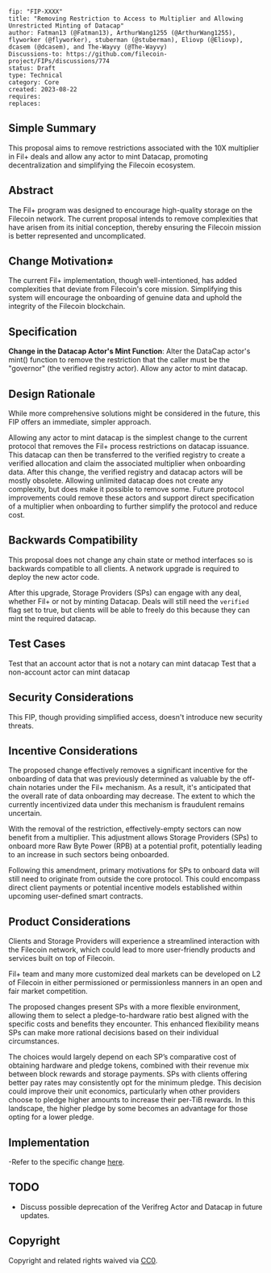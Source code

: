 ```---
fip: "FIP-XXXX"
title: "Removing Restriction to Access to Multiplier and Allowing Unrestricted Minting of Datacap"
author: Fatman13 (@Fatman13), ArthurWang1255 (@ArthurWang1255), flyworker (@flyworker), stuberman (@stuberman), Eliovp (@Eliovp), dcasem (@dcasem), and The-Wayvy (@The-Wayvy)
Discussions-to: https://github.com/filecoin-project/FIPs/discussions/774
status: Draft
type: Technical
category: Core
created: 2023-08-22
requires: 
replaces:
```

## Simple Summary
This proposal aims to remove restrictions associated with the 10X multiplier in Fil+ deals and allow any actor to mint Datacap, promoting decentralization and simplifying the Filecoin ecosystem.

## Abstract
The Fil+ program was designed to encourage high-quality storage on the Filecoin network. The current proposal intends to remove complexities that have arisen from its initial conception, thereby ensuring the Filecoin mission is better represented and uncomplicated.

## Change Motivation≠
The current Fil+ implementation, though well-intentioned, has added complexities that deviate from Filecoin's core mission. Simplifying this system will encourage the onboarding of genuine data and uphold the integrity of the Filecoin blockchain.

## Specification
 **Change in the Datacap Actor's Mint Function**: Alter the DataCap actor's mint() function to remove the restriction that the caller must be the "governor" (the verified registry actor). Allow any actor to mint datacap.

## Design Rationale
While more comprehensive solutions might be considered in the future, this FIP offers an immediate, simpler approach. 

Allowing any actor to mint datacap is the simplest change to the current protocol that removes the Fil+ process restrictions on datacap issuance. This datacap can then be transferred to the verified registry to create a verified allocation and claim the associated multiplier when onboarding data.
After this change, the verified registry and datacap actors will be mostly obsolete. Allowing unlimited datacap does not create any complexity, but does make it possible to remove some. Future protocol improvements could remove these actors and support direct specification of a multiplier when onboarding to further simplify the protocol and reduce cost.

## Backwards Compatibility
This proposal does not change any chain state or method interfaces so is backwards compatible to all clients. A network upgrade is required to deploy the new actor code.

After this upgrade, Storage Providers (SPs) can engage with any deal, whether Fil+ or not by minting Datacap. Deals will still need the `verified` flag set to true, but clients will be able to freely do this because they can mint the required datacap.


## Test Cases
Test that an account actor that is not a notary can mint datacap
Test that a non-account actor can mint datacap

## Security Considerations
This FIP, though providing simplified access, doesn't introduce new security threats. 

## Incentive Considerations
The proposed change effectively removes a significant incentive for the onboarding of data that was previously determined as valuable by the off-chain notaries under the Fil+ mechanism. As a result, it's anticipated that the overall rate of data onboarding may decrease. The extent to which the currently incentivized data under this mechanism is fraudulent remains uncertain.

With the removal of the restriction, effectively-empty sectors can now benefit from a multiplier. This adjustment allows Storage Providers (SPs) to onboard more Raw Byte Power (RPB) at a potential profit, potentially leading to an increase in such sectors being onboarded.

Following this amendment, primary motivations for SPs to onboard data will still need to originate from outside the core protocol. This could encompass direct client payments or potential incentive models established within upcoming user-defined smart contracts.


## Product Considerations
Clients and Storage Providers will experience a streamlined interaction with the Filecoin network, which could lead to more user-friendly products and services built on top of Filecoin. 

Fil+ team and many more customized deal markets can be developed on L2 of Filecoin in either permissioned or permissionless manners in an open and fair market competition. 

The proposed changes present SPs with a more flexible environment, allowing them to select a pledge-to-hardware ratio best aligned with the specific costs and benefits they encounter. This enhanced flexibility means SPs can make more rational decisions based on their individual circumstances.

The choices would largely depend on each SP’s comparative cost of obtaining hardware and pledge tokens, combined with their revenue mix between block rewards and storage payments. SPs with clients offering better pay rates may consistently opt for the minimum pledge. This decision could improve their unit economics, particularly when other providers choose to pledge higher amounts to increase their per-TiB rewards. In this landscape, the higher pledge by some becomes an advantage for those opting for a lower pledge.



## Implementation
-Refer to the specific change [here](https://github.com/filecoin-project/builtin-actors/blob/485778aa23f742af1d1aa57a8f6608a0698d8ee7/actors/datacap/src/lib.rs#L161).


## TODO
- Discuss possible deprecation of the Verifreg Actor and Datacap in future updates.

## Copyright
Copyright and related rights waived via [CC0](https://creativecommons.org/publicdomain/zero/1.0/).
